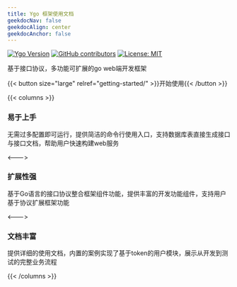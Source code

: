 ```yaml
---
title: Ygo 框架使用文档
geekdocNav: false
geekdocAlign: center
geekdocAnchor: false
---
```



<span class="badge-placeholder">[![Ygo Version](https://img.shields.io/badge/Ygo-latest-blue.svg)](https://github.com/y19941115mx/ygo/releases/latest)</span>
<span class="badge-placeholder">[![GitHub contributors](https://img.shields.io/github/contributors/y19941115mx/ygo)](https://github.com/y19941115mx/ygo/graphs/contributors)</span>
<span class="badge-placeholder">[![License: MIT](https://img.shields.io/github/license/thegeeklab/hugo-geekdoc)](https://github.com/y19941115mx/ygo/blob/main/LICENSE)</span>


基于接口协议，多功能可扩展的go web端开发框架

{{< button size="large" relref="getting-started/" >}}开始使用{{< /button >}}


{{< columns >}}

### 易于上手

无需过多配置即可运行，提供简洁的命令行使用入口，支持数据库表直接生成接口与接口文档，帮助用户快速构建web服务

<--->

### 扩展性强

基于Go语言的接口协议整合框架组件功能，提供丰富的开发功能组件，支持用户基于协议扩展框架功能

<--->

### 文档丰富

提供详细的使用文档，内置的案例实现了基于token的用户模块，展示从开发到测试的完整业务流程

{{< /columns >}}


